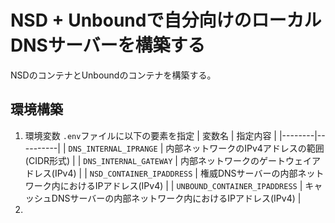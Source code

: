 # NSD + Unboundで自分向けのローカルDNSサーバーを構築する

NSDのコンテナとUnboundのコンテナを構築する。

## 環境構築

1. 環境変数
`.env`ファイルに以下の要素を指定
    | 変数名 | 指定内容 |
    |--------|----------|
    | `DNS_INTERNAL_IPRANGE` | 内部ネットワークのIPv4アドレスの範囲(CIDR形式) |
    | `DNS_INTERNAL_GATEWAY` | 内部ネットワークのゲートウェイアドレス(IPv4) |
    | `NSD_CONTAINER_IPADDRESS` | 権威DNSサーバーの内部ネットワーク内におけるIPアドレス(IPv4) |
    | `UNBOUND_CONTAINER_IPADDRESS` | キャッシュDNSサーバーの内部ネットワーク内におけるIPアドレス(IPv4) |
1. 
